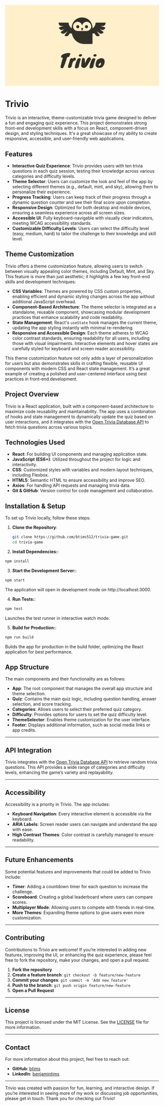 ![Trivio Screenshot](./public/social_share.png)

# Trivio

Trivio is an interactive, theme-customizable trivia game designed to deliver a fun and engaging quiz experience. This project demonstrates strong front-end development skills with a focus on React, component-driven design, and styling techniques. It's a great showcase of my ability to create responsive, accessible, and user-friendly web applications.

## Features

- **Interactive Quiz Experience**: Trivio provides users with ten trivia questions in each quiz session, testing their knowledge across various categories and difficulty levels.
- **Theme Selector**: Users can customize the look and feel of the app by selecting different themes (e.g., default, mint, and sky), allowing them to personalize their experience.
- **Progress Tracking**: Users can keep track of their progress through a dynamic question counter and see their final score upon completion.
- **Responsive Design**: Optimized for both desktop and mobile devices, ensuring a seamless experience across all screen sizes.
- **Accessible UI**: Fully keyboard-navigable with visually clear indicators, meeting WCAG accessibility standards.
- **Customizable Difficulty Levels**: Users can select the difficulty level (easy, medium, hard) to tailor the challenge to their knowledge and skill level.

## Theme Customization

Trivio offers a theme customization feature, allowing users to switch between visually appealing color themes, including Default, Mint, and Sky. This feature is more than just aesthetic; it highlights a few key front-end skills and development techniques:

- **CSS Variables**: Themes are powered by CSS custom properties, enabling efficient and dynamic styling changes across the app without additional JavaScript overhead.
- **Component-Based Architecture**: The theme selector is integrated as a standalone, reusable component, showcasing modular development practices that enhance scalability and code readability.
- **State Management**: React's `useState` hook manages the current theme, updating the app styling instantly with minimal re-rendering.
- **Responsive and Accessible Design**: Each theme adheres to WCAG color contrast standards, ensuring readability for all users, including those with visual impairments. Interactive elements and hover states are carefully styled for keyboard and screen reader accessibility.

This theme customization feature not only adds a layer of personalization for users but also demonstrates skills in crafting flexible, reusable UI components with modern CSS and React state management. It’s a great example of creating a polished and user-centered interface using best practices in front-end development.

## Project Overview

Trivio is a React application, built with a component-based architecture to maximize code reusability and maintainability. The app uses a combination of hooks and state management to dynamically update the quiz based on user interactions, and it integrates with the [Open Trivia Database API](https://opentdb.com/) to fetch trivia questions across various topics.

## Technologies Used

- **React**: For building UI components and managing application state.
- **JavaScript (ES6+)**: Utilized throughout the project for logic and interactivity.
- **CSS**: Customized styles with variables and modern layout techniques, including Flexbox.
- **HTML5**: Semantic HTML to ensure accessibility and improve SEO.
- **Axios**: For handling API requests and managing trivia data.
- **Git & GitHub**: Version control for code management and collaboration.

## Installation & Setup

To set up Trivio locally, follow these steps:

1. **Clone the Repository**:

   ```bash
   git clone https://github.com/btims512/trivia-game.git
   cd trivia-game

   ```

2. **Install Dependencies:**:

```bash
npm install
```

3. **Start the Development Server:**:

```bash
npm start
```

The application will open in development mode on http://localhost:3000.

4. **Run Tests:**:

```bash
npm test
```

Launches the test runner in interactive watch mode.

5. **Build for Production:**:

```bash
npm run build
```

Builds the app for production in the build folder, optimizing the React application for best performance.

## App Structure

The main components and their functionality are as follows:

- **App**: The root component that manages the overall app structure and theme selection.
- **Quiz**: Contains the main quiz logic, including question handling, answer selection, and score tracking.
- **Categories**: Allows users to select their preferred quiz category.
- **Difficulty**: Provides options for users to set the quiz difficulty level.
- **ThemeSelector**: Enables theme customization for the user interface.
- **Footer**: Displays additional information, such as social media links or app credits.

---

## API Integration

Trivio integrates with the [Open Trivia Database API](https://opentdb.com/) to retrieve random trivia questions. This API provides a wide range of categories and difficulty levels, enhancing the game’s variety and replayability.

---

## Accessibility

Accessibility is a priority in Trivio. The app includes:

- **Keyboard Navigation**: Every interactive element is accessible via the keyboard.
- **ARIA Labels**: Screen reader users can navigate and understand the app with ease.
- **High Contrast Themes**: Color contrast is carefully managed to ensure readability.

---

## Future Enhancements

Some potential features and improvements that could be added to Trivio include:

- **Timer**: Adding a countdown timer for each question to increase the challenge.
- **Scoreboard**: Creating a global leaderboard where users can compare scores.
- **Multiplayer Mode**: Allowing users to compete with friends in real-time.
- **More Themes**: Expanding theme options to give users even more customization.

---

## Contributing

Contributions to Trivio are welcome! If you’re interested in adding new features, improving the UI, or enhancing the quiz experience, please feel free to fork the repository, make your changes, and open a pull request.

1. **Fork the repository**
2. **Create a feature branch**: `git checkout -b feature/new-feature`
3. **Commit your changes**: `git commit -m 'Add new feature'`
4. **Push to the branch**: `git push origin feature/new-feature`
5. **Open a Pull Request**

---

## License

This project is licensed under the MIT License. See the [LICENSE](LICENSE) file for more information.

---

## Contact

For more information about this project, feel free to reach out:

- **GitHub**: [btims](https://github.com/btims512)
- **LinkedIn**: [benjamintims](https://www.linkedin.com/in/benjamintims/)

---

Trivio was created with passion for fun, learning, and interactive design. If you’re interested in seeing more of my work or discussing job opportunities, please get in touch. Thank you for checking out Trivio!
